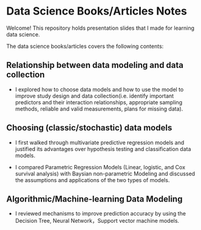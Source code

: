 # Data Science Books/Articles Notes
Welcome! This repository holds presentation slides that I made for learning data science.

The data science books/articles covers the following contents:

## Relationship between data modeling and data collection
- I explored how to choose data models and how to use the model to improve study design and data collection(i.e. identify important predictors and their interaction relationships, appropriate sampling methods, reliable and valid measurements, plans for missing data).

## Choosing (classic/stochastic) data models
- I first walked through multivariate predictive regression models and justified its advantages over hypothesis testing and classification data models.

- I compared Parametric Regression Models (Linear, logistic, and Cox survival analysis) with Baysian non-parametric Modeling and discussed the assumptions and applications of the two types of models.

## Algorithmic/Machine-learning Data Modeling
- I reviewed mechanisms to improve prediction accuracy by using the Decision Tree, Neural Network，Support vector machine models.
